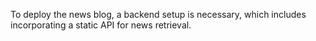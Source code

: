 To deploy the news blog, a backend setup is necessary, which includes incorporating a static API for news retrieval.
